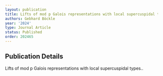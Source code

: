 ```yaml
---
layout: publication
title: Lifts of mod p Galois representations with local supercuspidal types.
authors: Gebhard Böckle
year: '2024'
type: Journal Article
status: Published
order: 202465
---
```


## Publication Details

Lifts of mod p Galois representations with local supercuspidal types..

